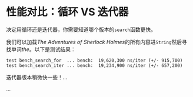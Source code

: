 # 性能对比：循环 VS 迭代器

决定用循环还是迭代器，你需要知道哪个版本的`search`函数更快。

我们可以加载*The Adventures of Sherlock Holmes*的所有内容进`String`然后寻找单词*the*。以下是测试结果：

```null
test bench_search_for  ... bench:  19,620,300 ns/iter (+/- 915,700)
test bench_search_iter ... bench:  19,234,900 ns/iter (+/- 657,200)
```

迭代器版本稍微快一些！...

...
